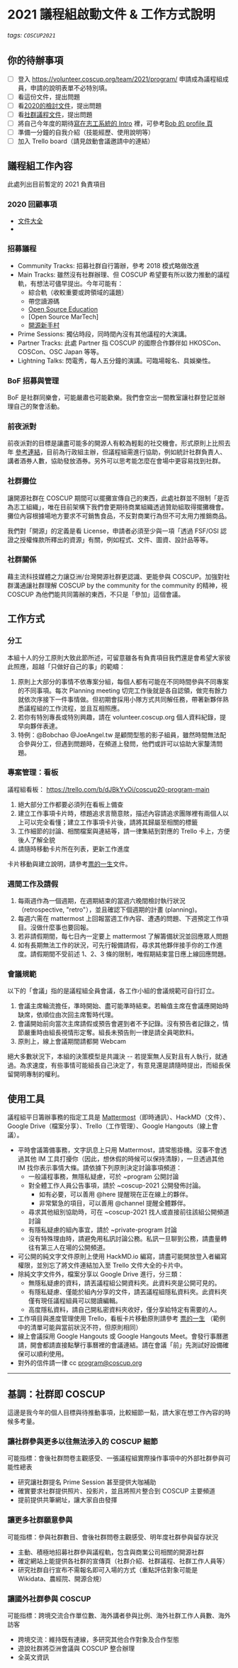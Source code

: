 2021 議程組啟動文件 & 工作方式說明
====

###### tags: `COSCUP2021`

## 你的待辦事項

* [ ] 登入  https://volunteer.coscup.org/team/2021/program/ 申請成為議程組成員，申請的說明表單不必特別填。
* [ ] 看這份文件，提出問題
* [ ] 看[2020的檢討文件](https://docs.google.com/document/d/1UZ6YwW9uL7s-nCAMBaduusVH76P0S4oUh89gBmFlvY4/edit)，提出問題
* [ ] 看[社群議程文件](/c/Sk6JmgIHm/)，提出問題
* [ ] 將自己今年度的期待[寫在志工系統的 Intro](https://volunteer.coscup.org/setting/profile) 裡，可參考[Bob 的 profile 頁](https://volunteer.coscup.org/user/3bed74e7)
* [ ] 準備一分鐘的自我介紹（技能經歷、使用說明等）
* [ ] 加入 Trello board（請見啟動會議邀請中的連結）

## 議程組工作內容

此處列出目前暫定的 2021 負責項目

### 2020 回顧事項
* [文件大全](https://hackmd.io/@coscup/SyFRhMk_8)
* 

### 招募議程

* Community Tracks: 招募社群自行籌辦，參考 2018 模式略做改進
* Main Tracks: 雖然沒有社群辦理、但 COSCUP 希望要有所以致力推動的議程軌，有想法可儘早提出。今年可能有：
  * 綜合軌（收較重要或跨領域的議題）
  * 帶您讀源碼
  * [Open Source Education](/S-IUc8qWRYW2a3yOurmKgg)
  * [Open Source MarTech]
  * [開源新手村](/S-IUc8qWRYW2a3yOurmKgg)
* Prime Sessions: 獨佔時段，同時間內沒有其他議程的大演講。
* Partner Tracks: 此處 Partner 指 COSCUP 的國際合作夥伴如 HKOSCon、COSCon、OSC Japan 等等。
* Lightning Talks: 閃電秀，每人五分鐘的演講。可臨場報名、具娛樂性。

### BoF 招募與管理

BoF 是社群同樂會，可能嚴肅也可能歡樂。我們會空出一間教室讓社群登記並辦理自己的聚會活動。

### 前夜派對

前夜派對的目標是讓盡可能多的開源人有較為輕鬆的社交機會。形式原則上比照去年 [參考連結](https://coscup2019.kktix.cc/events/welcomeparty-2019)，目前為行政組主辦，但議程組需進行協助，例如統計社群負責人、講者酒券人數，協助發放酒券。另外可以思考能怎麼在會場中更容易找到社群。

### 社群攤位

讓開源社群在 COSCUP 期間可以擺攤宣傳自己的東西，此處社群並不限制「是否為志工組織」，唯在目前架構下我們會更期待商業組織透過贊助組取得擺攤機會。攤位內容根據場地方要求不可銷售食品，不反對商業行為但不可太用力推銷商品。

我們對「開源」的定義是看 License，申請者必須至少與一項「透過 FSF/OSI 認證之授權條款所釋出的資源」有關，例如程式、文件、圖資、設計品等等。

### 社群關係

藉主流科技媒體之力讓亞洲/台灣開源社群更認識、更能參與 COSCUP。加強對社群溝通讓社群理解 COSCUP by the community for the community 的精神，視 COSCUP 為他們能共同籌辦的東西，不只是「參加」這個會議。

## 工作方式

### 分工

本組十人的分工原則大致此節所述，可留意雖各有負責項目我們還是會希望大家彼此照應，超越「只做好自己的事」的範疇：

1. 原則上大部分的事情不依專案分組，每個人都有可能在不同時間參與不同專案的不同事項。每次 Planning meeting 切完工作後就是各自認領，做完有餘力就依次序接下一件事情做。但初期會採用小隊方式共同解任務，帶著新夥伴熟悉議程組的工作流程，並且互相照應。
2. 若你有特別專長或特別興趣，請在 volunteer.coscup.org 個人資料紀錄，提早向夥伴表達。
3. 特例：@Bobchao @JoeAngel.tw 是顧問型態的影子組員，雖然時間無法配合參與分工，但遇到問題時，在頻道上發問，他們或許可以協助大家釐清問題。


### 專案管理：看板

議程組看板： https://trello.com/b/dJBkYvOi/coscup20-program-main

1. 絕大部分工作都要必須列在看板上備查
2. 建立工作事項卡片時，標題追求言簡意賅，描述內容請追求團隊裡有兩個人以上可以完全看懂；建立工作事項卡片後，請將其歸屬至相關的標籤
3. 工作細節的討論、相關檔案與連結等，請一律集結到對應的 Trello 卡上，方便後人了解全貌
4. 請隨時移動卡片所在列表，更新工作進度

卡片移動與建立說明，請參考[票的一生](https://drive.google.com/open?id=1XZcB0SgxWUM3P9BlAEbF1wZYbh636jZQq9KonQjy4JE)文件。

### 週間工作及請假

1. 每兩週作為一個週期，在週期結束的當週六晚間檢討執行狀況（retrospective, "retro"），並且確認下個週期的計畫 (planning)。
2. 每週六需在 mattermost 上回報當週工作內容、遭遇的問題、下週預定工作項目。沒做什麼事也要回報。
3. 若非請假期間，每七日內一定要上 mattermost 了解籌備狀況並回應眾人問題
4. 如有長期無法工作的狀況，可先行報備請假，尋求其他夥伴接手你的工作進度。請假期間不受前述 1、2、3 條的限制，唯假期結束當日應上線回應問題。

### 會議規範

以下的「會議」指的是議程組全員會議，各工作小組的會議規範可自行訂立。

1. 會議主席輪流擔任，準時開始、盡可能準時結束。若輪值主席在會議應開始時缺席，依順位由次回主席暫時代理。
2. 會議開始前向當次主席請假或預告會遲到者不予記錄。沒有預告者記錄之，情節嚴重時由組長視情形定奪。組長未預告則一律是請全員喝飲料。
3. 原則上，線上會議期間請都開 Webcam

絕大多數狀況下，本組的決策模型是共識決 -- 若提案無人反對且有人執行，就通過。為求速度，有些事情可能組長自己決定了，有意見還是請隨時提出，而組長保留開明專制的權利。

## 使用工具

議程組平日籌辦事務的指定工具是 [Mattermost](https://chat.coscup.org/)（即時通訊）、HackMD（文件）、Google Drive（檔案分享）、Trello（工作管理）、Google Hangouts（線上會議）。

* 平時會議籌備事務，文字訊息上只用 Mattermost，請常態掛機。沒事不會透過其他 IM 工具打擾你（因此，想休假的時候可以保持清靜），一旦透過其他 IM 找你表示事情大條。請依據下列原則決定討論事項頻道：
  * 一般議程事務，無隱私疑慮，可於 ~program 公開討論
  * 對全體工作人員公告事項，請於 ~coscup-2021 公開發佈討論。
    * 如有必要，可以善用 @here 提醒現在正在線上的夥伴。
    * 非常緊急的項目，可以善用 @channel 提醒全體夥伴。
  * 尋求其他組別協助時，可在 ~coscup-2021 找人或直接前往該組公開頻道討論
  * 有隱私疑慮的組內事宜，請於 ~private-program 討論
  * 沒有特殊理由時，請避免用私訊討論公務。私訊一旦聊到公務，請盡量轉往有第三人在場的公開頻道。
* 可公開的純文字文件原則上使用 HackMD.io 編寫，請盡可能開放登入者編寫權限，並別忘了將文件連結加入至 Trello 文件大全的卡片中。
* 除純文字文件外，檔案分享以 Google Drive 進行，分三類：
  * 無隱私疑慮的資料，請丟議程組公開資料夾。此資料夾是公開可見的。
  * 有隱私疑慮、僅能於組內分享的文件，請丟議程組隱私資料夾。此資料夾僅有現任議程組員可以閱讀編輯。
  * 高度隱私資料，請自己開私密資料夾收好，僅分享給特定有需要的人。
* 工作項目與進度管理使用 Trello，看板卡片移動原則請參考 [票的一生](https://drive.google.com/open?id=1XZcB0SgxWUM3P9BlAEbF1wZYbh636jZQq9KonQjy4JE) （範例中的清單可能與當前狀況不符，但原則相同）
* 線上會議採用 Google Hangouts 或 Google Hangouts Meet。會發行事曆邀請，開會都請直接點擊行事曆裡的會議連結。請在會議「前」先測試好設備確保可以順利使用。
* 對外的信件請一律 cc program@coscup.org

----

## 基調：社群即 COSCUP

這邊是我今年的個人目標與待推動事項，比較細節一點，請大家在想工作內容的時候多考量。

### 讓社群參與更多以往無法涉入的 COSCUP 細節

可能指標：會後社群問卷主觀感受、一張議程組實際操作事項中的外部社群參與可能性總表

* 研究讓社群提名 Prime Session 甚至提供大咖補助
* 確實要求社群提供照片、投影片，並且將照片整合到 COSCUP 主要頻道
* 提前提供共筆網址，讓大家自由發揮

### 讓更多社群願意參與

可能指標：參與社群數目、會後社群問卷主觀感受、明年度社群參與留存狀況

* 主動、積極地招募社群參與議程軌，包含與商業公司相關的開源社群
* 確定網站上能提供各社群的宣傳頁（社群介紹、社群議程、社群工作人員等）
* 研究社群自行宣布不需報名即可入場的方式（重點評估對象可能是 Wikidata、農經院、開源合規）

### 讓國外社群參與 COSCUP

可能指標：跨境交流合作單位數、海外講者參與比例、海外社群工作人員數、海外訪客

* 跨境交流：維持既有連線，多研究其他合作對象及合作型態
* 遊說社群將亞洲會議與 COSCUP 整合辦理
* 全英文資訊